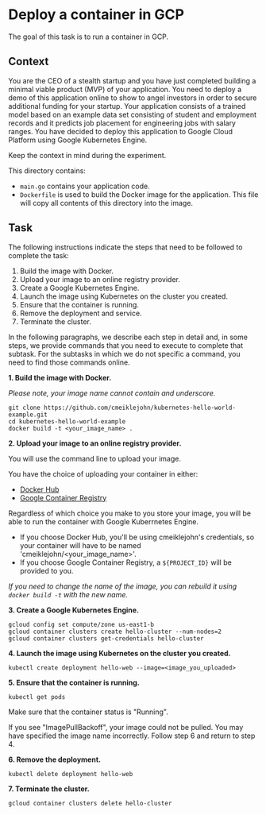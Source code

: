 # Deploy a container in GCP

The goal of this task is to run a container in GCP.

## Context

You are the CEO of a stealth startup and you have just completed building a minimal viable product (MVP) of your application.  You need to deploy a demo of this application online to show to angel investors in order to secure additional funding for your startup.  Your application consists of a trained model based on an example data set consisting of student and employment records and it predicts job placement for engineering jobs with salary ranges.  You have decided to deploy this application to Google Cloud Platform using Google Kubernetes Engine.

Keep the context in mind during the experiment.

This directory contains:

- `main.go` contains your application code. 
- `Dockerfile` is used to build the Docker image for the application. This file will copy all contents of this directory into the image.

## Task

The following instructions indicate the steps that need to be followed to complete the task:
1. Build the image with Docker.
2. Upload your image to an online registry provider.
3. Create a Google Kubernetes Engine.
4. Launch the image using Kubernetes on the cluster you created.
5. Ensure that the container is running.
6. Remove the deployment and service.
7. Terminate the cluster.

In the following paragraphs, we describe each step in detail and, in some steps, we provide commands that you need to execute to complete that subtask. For the subtasks in which we do not specific a command, you need to find those commands online.

**1. Build the image with Docker.**

*Please note, your image name cannot contain and underscore.*

```
git clone https://github.com/cmeiklejohn/kubernetes-hello-world-example.git
cd kubernetes-hello-world-example
docker build -t <your_image_name> . 
```

**2. Upload your image to an online registry provider.**

You will use the command line to upload your image. 

You have the choice of uploading your container in either:

- [Docker Hub](https://docs.docker.com/engine/reference/commandline/push/) 
- [Google Container Registry](https://cloud.google.com/container-registry/docs/quickstart) 

Regardless of which choice you make to you store your image, you will be able to run the container with Google Kuberrnetes Engine.

- If you choose Docker Hub, you'll be using cmeiklejohn's credentials, so your container will have to be named 'cmeiklejohn/<your_image_name>'. 
- If you choose Google Container Registry, a ``` ${PROJECT_ID} ``` will be provided to you.

*If you need to change the name of the image, you can rebuild it using `docker build -t` with the new name.*

**3. Create a Google Kubernetes Engine.**

```
gcloud config set compute/zone us-east1-b
gcloud container clusters create hello-cluster --num-nodes=2
gcloud container clusters get-credentials hello-cluster
```

**4. Launch the image using Kubernetes on the cluster you created.**

```
kubectl create deployment hello-web --image=<image_you_uploaded>
```

**5. Ensure that the container is running.**

```
kubectl get pods
```

Make sure that the container status is "Running". 

If you see "ImagePullBackoff", your image could not be pulled. You may have specified the image name incorrectly. Follow step 6 and return to step 4.

**6. Remove the deployment.**

```
kubectl delete deployment hello-web
```

**7. Terminate the cluster.**

```
gcloud container clusters delete hello-cluster
```
